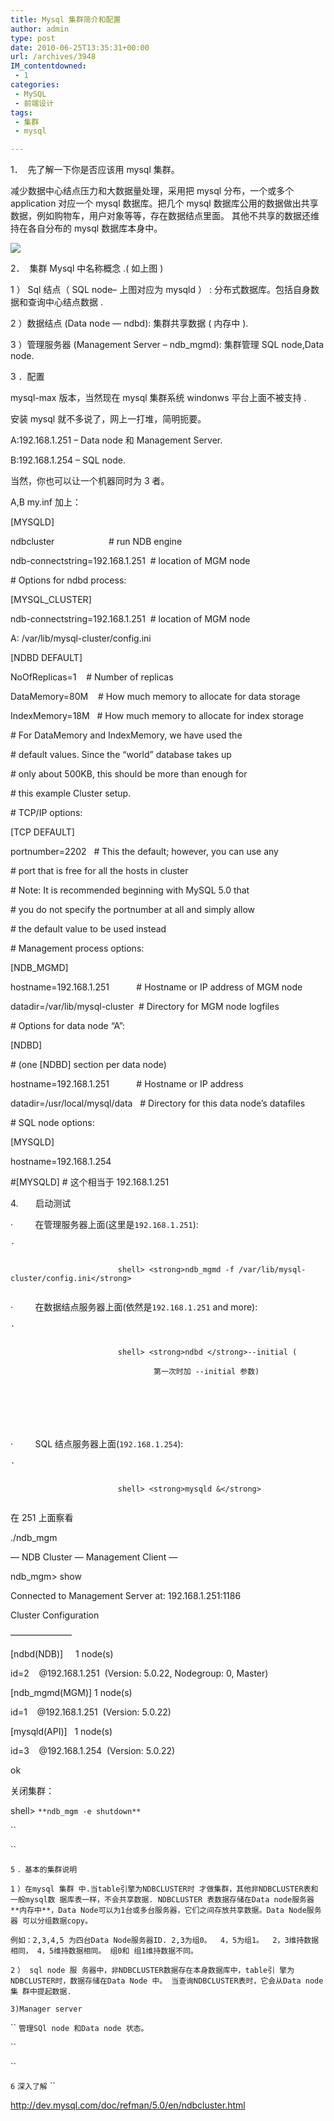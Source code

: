 ```yaml
---
title: Mysql 集群简介和配置
author: admin
type: post
date: 2010-06-25T13:35:31+00:00
url: /archives/3948
IM_contentdowned:
 - 1
categories:
 - MySQL
 - 前端设计
tags:
 - 集群
 - mysql

---
```

1．  先了解一下你是否应该用 mysql 集群。

减少数据中心结点压力和大数据量处理，采用把 mysql 分布，一个或多个 application 对应一个 mysql 数据库。把几个 mysql 数据库公用的数据做出共享数据，例如购物车，用户对象等等，存在数据结点里面。 其他不共享的数据还维持在各自分布的 mysql 数据库本身中。

[![](http://blog.haohtml.com/wp-content/uploads/2010/06/cluster-components-1.png)][1]

2．  集群 Mysql 中名称概念 .( 如上图 )

1 ） Sql 结点（ SQL node– 上图对应为 mysqld ） : 分布式数据库。包括自身数据和查询中心结点数据 .

2 ）数据结点 (Data node — ndbd): 集群共享数据 ( 内存中 ).

3 ）管理服务器 (Management Server – ndb_mgmd): 集群管理 SQL node,Data node.

3 ．配置

mysql-max 版本，当然现在 mysql 集群系统 windonws 平台上面不被支持 .

安装 mysql 就不多说了，网上一打堆，简明扼要。

A:192.168.1.251 – Data node 和 Management Server.

B:192.168.1.254 – SQL node.

当然，你也可以让一个机器同时为 3 者。

A,B my.inf 加上：

[MYSQLD]

ndbcluster                      # run NDB engine

ndb-connectstring=192.168.1.251  # location of MGM node

\# Options for ndbd process:

[MYSQL_CLUSTER]

ndb-connectstring=192.168.1.251  # location of MGM node

A: /var/lib/mysql-cluster/config.ini

[NDBD DEFAULT]

NoOfReplicas=1    # Number of replicas

DataMemory=80M    # How much memory to allocate for data storage

IndexMemory=18M   # How much memory to allocate for index storage

\# For DataMemory and IndexMemory, we have used the

\# default values. Since the “world” database takes up

\# only about 500KB, this should be more than enough for

\# this example Cluster setup.

\# TCP/IP options:

[TCP DEFAULT]

portnumber=2202   # This the default; however, you can use any

\# port that is free for all the hosts in cluster

\# Note: It is recommended beginning with MySQL 5.0 that

\# you do not specify the portnumber at all and simply allow

\# the default value to be used instead

\# Management process options:

[NDB_MGMD]

hostname=192.168.1.251           # Hostname or IP address of MGM node

datadir=/var/lib/mysql-cluster  # Directory for MGM node logfiles

\# Options for data node “A”:

[NDBD]

\# (one [NDBD] section per data node)

hostname=192.168.1.251           # Hostname or IP address

datadir=/usr/local/mysql/data   # Directory for this data node’s datafiles

\# SQL node options:

[MYSQLD]

hostname=192.168.1.254

#[MYSQLD] # 这个相当于 192.168.1.251

4.       启动测试

·         在管理服务器上面(这里是`192.168.1.251`):

```
·


						shell> <strong>ndb_mgmd -f /var/lib/mysql-cluster/config.ini</strong>


```

·         在数据结点服务器上面(依然是`192.168.1.251` and more):

```
·


						shell> <strong>ndbd </strong>--initial (

								第一次时加 --initial 参数)







```

·         SQL 结点服务器上面(`192.168.1.254`):

```
·


						shell> <strong>mysqld &</strong>


```

在 251 上面察看

./ndb_mgm

— NDB Cluster — Management Client —

ndb_mgm> show

Connected to Management Server at: 192.168.1.251:1186

Cluster Configuration

———————

[ndbd(NDB)]     1 node(s)

id=2    @192.168.1.251  (Version: 5.0.22, Nodegroup: 0, Master)

[ndb_mgmd(MGM)] 1 node(s)

id=1    @192.168.1.251  (Version: 5.0.22)

[mysqld(API)]   1 node(s)

id=3    @192.168.1.254  (Version: 5.0.22)

ok

关闭集群：

shell> ` **ndb_mgm -e shutdown** `

 ``

 ``

 `5` `．基本的集群说明`

 `1` `）在mysql 集群 中.当table引擎为NDBCLUSTER时 才做集群，其他非NDBCLUSTER表和一般mysql数 据库表一样，不会共享数据. NDBCLUSTER 表数据存储在Data node服务器 **内存中**，Data Node可以为1台或多台服务器，它们之间存放共享数据。Data Node服务器 可以分组数据copy。`

 `例如：2,3,4,5 为四台Data Node服务器ID. 2,3为组0。  4，5为组1。  2，3维持数据相同， 4，5维持数据相同。 组0和 组1维持数据不同。`

 `2` `） sql node 服 务器中，非NDBCLUSTER数据存在本身数据库中，table引 擎为NDBCLUSTER时，数据存储在Data Node 中。 当查询NDBCLUSTER表时，它会从Data node集 群中提起数据.`

 `3)Manager server`

 `` `管理SQl node 和Data node 状态。`

 ``

 ``

 `6` `深入了解` ``

http://dev.mysql.com/doc/refman/5.0/en/ndbcluster.html

 [1]: http://blog.haohtml.com/wp-content/uploads/2010/06/cluster-components-1.png